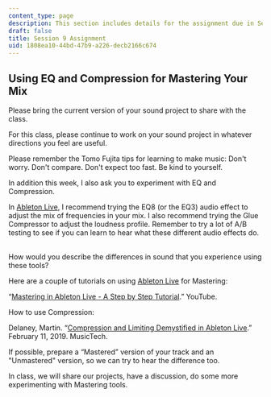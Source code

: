 ```yaml
---
content_type: page
description: This section includes details for the assignment due in Session 9.
draft: false
title: Session 9 Assignment
uid: 1808ea10-44bd-47b9-a226-decb2166c674
---
```

## Using EQ and Compression for Mastering Your Mix

Please bring the current version of your sound project to share with the class.  

For this class, please continue to work on your sound project in whatever directions you feel are useful.  

Please remember the Tomo Fujita tips for learning to make music: Don't worry. Don't compare. Don't expect too fast. Be kind to yourself.  

In addition this week, I also ask you to experiment with EQ and Compression.  

In [Ableton Live](https://www.ableton.com/en/live/), I recommend trying the EQ8 (or the EQ3) audio effect to adjust the mix of frequencies in your mix. I also recommend trying the Glue Compressor to adjust the loudness profile. Remember to try a lot of A/B testing to see if you can learn to hear what these different audio effects do.  

How would you describe the differences in sound that you experience using these tools?  

Here are a couple of tutorials on using [Ableton Live](https://www.ableton.com/en/live/) for Mastering:

“[Mastering in Ableton Live - A Step by Step Tutorial](https://www.youtube.com/watch?v=HnQ8qEk4910).” YouTube.

How to use Compression: 

Delaney, Martin. “[Compression and Limiting Demystified in Ableton Live](https://musictech.com/tutorials/compression-and-limiting-demystified-in-ableton-live/).” February 11, 2019. MusicTech.

If possible, prepare a “Mastered” version of your track and an "Unmastered" version, so we can try to hear the difference too.  

In class, we will share our projects, have a discussion, do some more experimenting with Mastering tools.